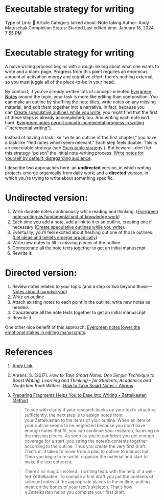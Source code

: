 # Executable strategy for writing

Type of Link: 📝 Article
Category talked about: Note taking
Author: Andy Matuschak
Completion Status: Started
Last edited time: January 18, 2024 7:55 PM

# **Executable strategy for writing**

A naive writing process begins with a rough inkling about what one wants to write and a blank page. Progress from this point requires an enormous amount of activation energy and cognitive effort: there’s nothing external, so you must juggle all of the piece-to-be in your head.

By contrast, if you’ve already written lots of concept-oriented [Evergreen Notes](Evergreen%20Notes%208b05f5bf420f4caaad50f6fea2828638.md) around the topic, your task is more like editing than composition. You can make an outline by shuffling the note titles, write notes on any missing material, and edit them together into a narrative. In fact, because you can [Create speculative outlines while you write](https://notes.andymatuschak.org/z79rMNNuLrUj6R8q1CXSpDm), you might find that the first of these steps is already accomplished, too. And writing each note isn’t hard: [Evergreen notes permit smooth incremental progress in writing (“incremental writing”)](Evergreen%20notes%20permit%20smooth%20incremental%20progress%20in%20writing%20(“incremental%20writing”).md).

Instead of having a task like “write an outline of the first chapter,” you have a task like “find notes which seem relevant.” Each step feels doable. This is an executable strategy (see [Executable strategy](Executable%20strategy.md) ). But beware—don’t let this strategy “poison” the initial note-writing process: [Write notes for yourself by default, disregarding audience](https://notes.andymatuschak.org/zXDPrYcxUSZbF5M8vM5Y1U9).

I describe two approaches here: an **undirected** version, in which writing projects emerge organically from daily work; and a **directed** version, in which you’re trying to write about something specific.

# Undirected version:

1. Write durable notes continuously while reading and thinking. ([Evergreen note-writing as fundamental unit of knowledge work](Evergreen%20note-writing%20as%20fundamental%20unit%20of%20knowledge%20work.md))
2. Each time you add a note, add a link to it to an outline, creating one if necessary ([Create speculative outlines while you write](https://notes.andymatuschak.org/z79rMNNuLrUj6R8q1CXSpDm)).
3. Eventually, you’ll feel excited about fleshing out one of those outlines. ([Let ideas and beliefs emerge organically](https://notes.andymatuschak.org/zR5J4ZucL8A9xTWBmDZpNJQ))
4. Write new notes to fill in missing pieces of the outline.
5. Concatenate all the note texts together to get an initial manuscript
6. Rewrite it.

# Directed version:

1. Review notes related to your topic (and a step or two beyond those— [Notes should surprise you](Notes%20should%20surprise%20you.md))
2. Write an outline
3. Attach existing notes to each point in the outline; write new notes as needed.
4. Concatenate all the note texts together to get an initial manuscript
5. Rewrite it.

One other nice benefit of this approach: [Evergreen notes lower the emotional stakes in editing manuscripts](https://notes.andymatuschak.org/zSKD44o2VTbQuQYqmjupo4B).

# References

1. [Andy Link](https://notes.andymatuschak.org/About_these_notes?stackedNotes=z5E5QawiXCMbtNtupvxeoEX&stackedNotes=zKGjQtsTKgscAoq271ZzKqw&stackedNotes=zTn3g4wTm1hbkNFUvLLjpev&stackedNotes=zR6RRbCfY5rFkiimFnaJZKB&stackedNotes=z4EXkuLjdBrBZe7PVAGXc5a&stackedNotes=zCknixwETdFm1MWdWPwMcXs&stackedNotes=zSKD44o2VTbQuQYqmjupo4B) 
2. Ahrens, S. (2017). *How to Take Smart Notes: One Simple Technique to Boost Writing, Learning and Thinking – for Students, Academics and Nonfiction Book Writers*. [How to Take Smart Notes - Ahrens](How%20to%20Take%20Smart%20Notes%20-%20Ahrens.md)
3. [Preparing Fragments Helps You to Ease Into Writing • Zettelkasten Method](https://zettelkasten.de/posts/ease-into-writing/)
    
    > To see with clarity if your research backs up your text’s structure sufficiently, the next step is to assign notes from your Zettelkasten to the items of your outline. When an item of your outline seems to be neglected because you don’t have enough notes that fit, you can continue your research, focusing on the missing pieces. As soon as you’re confident you got enough coverage for a start, you string the notes’s contents together according to the outline. Thus you create the very first draft. That’s all it takes to move from a plan to outline to manuscript. Then you begin to re-write, organize the material and start to make the text coherent.
    > 
    
    > There’s no magic involved in writing texts with the help of a well-fed Zettelkasten. To compile a first draft you put the contents of selected notes at the appropriate places in the outline, putting meat on the bones of your text’s skeleton. That’s how a Zettelkasten helps you complete your first draft.
    >